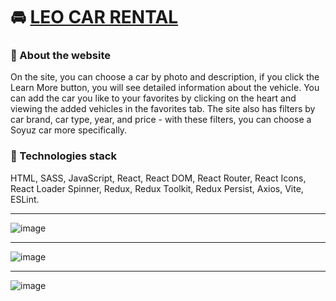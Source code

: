 # 🚘 [LEO CAR RENTAL](https://leo-car-rental.vercel.app/)

### 📝 About the website
On the site, you can choose a car by photo and description, if you click the Learn More button, you will see detailed information about the vehicle. You can add the car you like to your favorites by clicking on the heart and viewing the added vehicles in the favorites tab. The site also has filters by car brand, car type, year, and price - with these filters, you can choose a Soyuz car more specifically.

### 🧰 Technologies stack
HTML, SASS, JavaScript, React, React DOM, React Router, React Icons, React Loader Spinner, Redux, Redux Toolkit, Redux Persist, Axios, Vite, ESLint.

---
![image](https://github.com/svmoskalyov/leo-car-rental/assets/107481840/96fbed55-b7eb-49ee-9868-88c689f1f051)

---
![image](https://github.com/svmoskalyov/leo-car-rental/assets/107481840/8cf48ba1-b74f-4a18-affc-5e3b1c62c1da)

---
![image](https://github.com/svmoskalyov/leo-car-rental/assets/107481840/9a79a15c-5448-4aae-b544-f2567ef028e6)
